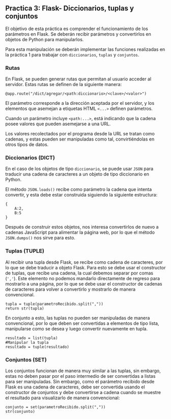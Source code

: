 ## Practica 3: Flask- Diccionarios, tuplas y conjuntos

El objetivo de esta práctica es comprender el funcionamiento de los parámetros en Flask. Se deberán recibir parámetros y convertirlos en objetos de Python para manipularlos.

Para esta manipulación se deberán implementar las funciones realizadas en la práctica 1 para trabajar con `diccionarios`, `tuplas` y `conjuntos`.

### Rutas
En Flask, se pueden generar rutas que permitan al usuario acceder al servidor. Estas rutas se definen de la siguiente manera:

    @app.route("/dict/agregar/<path:diccionario>/<clave>/<valor>")

El parámetro corresponde a la dirección aceptada por el servidor, y los elementos que asemejan a etiquetas HTML `<...>` definen parámetros.

Cuando un parámetro incluye `<path:...>`, está indicando que la cadena posee valores que pueden asemejarse a una URL.

Los valores recolectados por el programa desde la URL se tratan como cadenas, y estas pueden ser manipuladas como tal, convirtiéndolas en otros tipos de datos.

### Diccionarios (DICT)
En el caso de los objetos de tipo `diccionario`, se puede usar `JSON` para traducir una cadena de caracteres a un objeto de tipo diccionario en Python.

El método `JSON.loads()` recibe como parámetro la cadena que intenta convertir, y esta debe estar construida siguiendo la siguiente estructura:

    {
        A:2,
        B:5
    }

Después de construir estos objetos, nos interesa convertirlos de nuevo a cadenas JavaScript para alimentar la página web, por lo que el método `JSON.dumps()` nos sirve para esto.

### Tuplas (TUPLE)
Al recibir una tupla desde Flask, se recibe como cadena de caracteres, por lo que se debe traducir a objeto Flask.
Para esto se debe usar el constructor de tuplas, que recibe una cadena, la cual debemos separar por comas (`','`).
Este elemento no podemos mandarlo directamente de regreso para mostrarlo a una página, por lo que se debe usar el constructor de cadenas de caracteres para volver a convertirlo y mostrarlo de manera convencional.

    tupla = tuple(parametroRecibido.split(","))
    return str(tupla)

En conjunto a esto, las tuplas no pueden ser manipuladas de manera convencional, por lo que deben ser convertidas a elementos de tipo lista, manipularse como se desea y luego convertir nuevamente en tupla.

    resultado = list(tupla)
    #Manipular la tupla
    resultado = tuple(resultado)

### Conjuntos (SET)
Los conjuntos funcionan de manera muy similar a las tuplas, sin embargo, estas no deben pasar por el paso intermedio de ser convertidas a listas para ser manipuladas.
Sin embargo, como el parámetro recibido desde Flask es una cadena de caracteres, debe ser convertida usando el constructor de conjuntos y debe convertirse a cadena cuando se muestre el resultado para visualizarlo de manera convencional:

    conjunto = set(parametroRecibido.split(","))
    str(conjunto)
